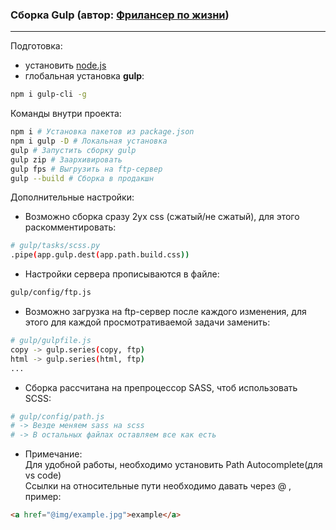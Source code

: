 
### **Сборка Gulp** (автор: [Фрилансер по жизни](https://www.youtube.com/c/FreelancerLifeStyle))
___
Подготовка:
- установить [node.js](https://nodejs.org/en/)  
- глобальная установка **gulp**:
```bash
npm i gulp-cli -g
```
Команды внутри проекта:
```bash
npm i # Установка пакетов из package.json
npm i gulp -D # Локальная установка
gulp # Запустить сборку gulp
gulp zip # Заархивировать
gulp fps # Выгрузить на ftp-сервер
gulp --build # Сборка в продакшн

```
Дополнительные настройки: 
- Возможно сборка сразу 2ух css (сжатый/не сжатый), для этого раскомментировать:
```bash  
# gulp/tasks/scss.py
.pipe(app.gulp.dest(app.path.build.css))
```
- Настройки сервера прописываются в файле:
```bash
gulp/config/ftp.js
``` 
- Возможно загрузка на ftp-сервер после каждого изменения, для этого для каждой просмотративаемой задачи заменить:
```bash
# gulp/gulpfile.js 
copy -> gulp.series(copy, ftp) 
html -> gulp.series(html, ftp)
...
```
- Сборка рассчитана на препроцессор SASS, чтоб использовать SCSS:
```bash
# gulp/config/path.js
# -> Везде меняем sass на scss
# -> В остальных файлах оставляем все как есть
```
- Примечание:  
Для удобной работы, необходимо установить Path Autocomplete(для vs code)  
Ссылки на относительные пути необходимо давать через @ , пример:
```html
<a href="@img/example.jpg">example</a>
```